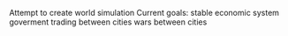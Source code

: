 Attempt to create world simulation
Current goals:
    stable economic system
    goverment
    trading between cities
    wars between cities
